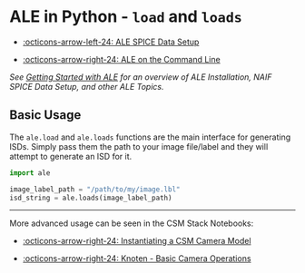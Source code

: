 # ALE in Python - `load` and `loads`

<div class="grid cards" markdown>

-   [:octicons-arrow-left-24: ALE SPICE Data Setup](../../getting-started/using-ale/ale-naif-spice-data-setup.md)

-   [:octicons-arrow-right-24: ALE on the Command Line](../../getting-started/using-ale/isd-generate.md)

</div>

*See [Getting Started with ALE](../../getting-started/using-ale/index.md) for an overview of ALE Installation, NAIF SPICE Data Setup, and other ALE Topics.*

## Basic Usage

The `ale.load` and `ale.loads` functions are
the main interface for generating ISDs. Simply pass them the path to your image
file/label and they will attempt to generate an ISD for it.

```py
import ale

image_label_path = "/path/to/my/image.lbl"
isd_string = ale.loads(image_label_path)
```

-----

More advanced usage can be seen in the CSM Stack Notebooks:

<div class="grid cards" markdown>

-   [:octicons-arrow-right-24: Instantiating a CSM Camera Model](../../getting-started/csm-stack/image-to-ground-tutorial.ipynb)

-   [:octicons-arrow-right-24: Knoten - Basic Camera Operations](../../getting-started/csm-stack/knoten-camera-tutorial.ipynb)

</div>
  
